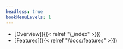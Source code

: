 ```yaml
---
headless: true
bookMenuLevels: 1
---
```


 - [Overview]({{< relref "/_index" >}})
 - [Features]({{< relref "/docs/features" >}})
